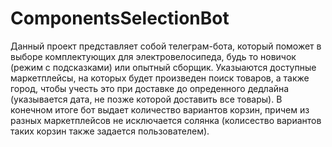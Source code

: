 # ComponentsSelectionBot
Данный проект представляет собой телеграм-бота, который поможет в выборе комплектующих для электровелосипеда, будь то новичок (режим с подсказками) или опытный сборщик.
Указыаются доступные маркетплейсы, на которых будет произведен поиск товаров, а также город, чтобы учесть это при доставке до опреденного дедлайна (указывается дата, не
позже которой доставить все товары). В конечном итоге бот выдает количество вариантов корзин, причем из разных маркетплейсов не исключается солянка 
(колисество вариантов таких корзин также задается пользователем). 
